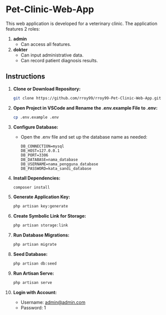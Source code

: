# Pet-Clinic-Web-App

This web application is developed for a veterinary clinic. The application features 2 roles:

1. **admin**
    - Can access all features.
2. **dokter**
    - Can input administrative data.
    - Can record patient diagnosis results.

## Instructions

1. **Clone or Download Repository:**

    ```bash
    git clone https://github.com/rroy99/rroy99-Pet-Clinic-Web-App.git
    ```

2. **Open Project in VSCode and Rename the .env.example File to .env:**

    ```bash
   cp .env.example .env  
    ```

3. **Configure Database:**

    - Open the .env file and set up the database name as needed:
        ```env
        DB_CONNECTION=mysql
        DB_HOST=127.0.0.1
        DB_PORT=3306
        DB_DATABASE=nama_database
        DB_USERNAME=nama_pengguna_database
        DB_PASSWORD=kata_sandi_database
        ```

4. **Install Dependencies:**

    ```bash
    composer install
    ```

5. **Generate Application Key:**

    ```bash
    php artisan key:generate
    ```

6. **Create Symbolic Link for Storage:**

    ```bash
    php artisan storage:link
    ```

7. **Run Database Migrations:**

    ```bash
    php artisan migrate
    ```

8. **Seed Database:**

    ```bash
    php artisan db:seed
    ```

9. **Run Artisan Serve:**

    ```bash
    php artisan serve
    ```

10. **Login with Account:**
    - Username: admin@admin.com
    - Password: 1
